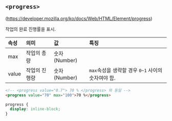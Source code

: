## `<progress>`

(https://developer.mozilla.org/ko/docs/Web/HTML/Element/progress)

작업의 완료 진행률을 표시.

| 속성  | 의미          | 값           | 특징                                              |
| :---- | :------------ | :----------- | :------------------------------------------------ |
| max   | 작업의 총량   | 숫자(Number) |                                                   |
| value | 작업의 진행량 | 숫자(Number) | `max`속성을 생략할 경우 `0~1` 사이의 숫자여야 함. |

```html
<!-- <progress value="0.7"> 70 % </progress> 와 동일 -->
<progress value="70" max="100">70 %</progress>
```

```css
progress {
  display: inline-block;
}
```
